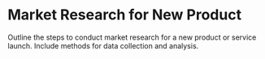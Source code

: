 # Market Research for New Product

Outline the steps to conduct market research for a new product or service launch. Include methods for data collection and analysis.